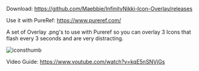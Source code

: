Download: https://github.com/Maebbie/InfinityNikki-Icon-Overlay/releases

Use it with PureRef: https://www.pureref.com/

A set of Overlay .png's to use with Pureref so you can overlay 3 Icons that flash every 3 seconds and are very distracting.

![iconsthumb](https://github.com/user-attachments/assets/43dad5a9-785b-41b4-bf3d-6b8e687f05c7)

Video Guide:
https://www.youtube.com/watch?v=kqE5nSNVjGs
